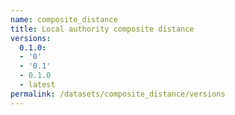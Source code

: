 ```yaml
---
name: composite_distance
title: Local authority composite distance
versions:
  0.1.0:
  - '0'
  - '0.1'
  - 0.1.0
  - latest
permalink: /datasets/composite_distance/versions
---
```

